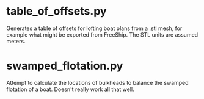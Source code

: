 # table_of_offsets.py

Generates a table of offsets for lofting boat plans from a .stl mesh, for example what might be exported from FreeShip. The STL units are assumed meters.

# swamped_flotation.py

Attempt to calculate the locations of bulkheads to balance the swamped flotation of a boat. Doesn't really work all that well.
